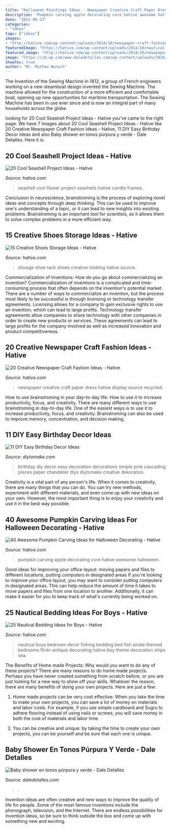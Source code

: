 ```yaml
---
title: "Halloween Paintings Ideas - Newspaper Creative Craft Paper Dress Hative Display Source Recycled"
description: "Pumpkin carving apple decorating core hative awesome halloween"
date: "2022-09-23"
categories:
- "ideas"
tags: ["ideas"]
images:
- "http://hative.com/wp-content/uploads/2014/10/newspaper-craft-fashion-ideas/14-creative-newspaper-craft-fashion-ideas.jpg"
featuredImage: "https://hative.com/wp-content/uploads/2014/10/nautical-bedding-ideas/21-nautical-bedding-ideas-for-boys.jpg"
featured_image: "http://hative.com/wp-content/uploads/2014/10/newspaper-craft-fashion-ideas/14-creative-newspaper-craft-fashion-ideas.jpg"
image: "https://i0.wp.com/www.daledetalles.com/wp-content/uploads/2016/07/baby-shower-en-tono-purpura-y-verde9.jpg"
ShowToc: true
author: "Mr. Mathew Wunsch"
---
```



The Invention of the Sewing Machine
In 1812, a group of French engineers working on a new steamboat design invented the Sewing Machine. The machine allowed for the construction of a more efficient and comfortable boat, opening up new opportunities for maritime transportation. The Sewing Machine has been in use ever since and is now an integral part of many households across the globe.

	

		
looking for 20 Cool Seashell Project Ideas - Hative you've came to the right page. We have 7 Images about 20 Cool Seashell Project Ideas - Hative like 20 Creative Newspaper Craft Fashion Ideas - Hative, 11 DIY Easy Birthday Decor Ideas and also Baby shower en tonos púrpura y verde - Dale Detalles. Here it is:
		
    
## 20 Cool Seashell Project Ideas - Hative

<img loading=lazy src="https://hative.com/wp-content/uploads/2014/12/seashell-project-ideas/8-seashell-flower.jpg" onerror="this.onerror=null;this.src='https://tse1.mm.bing.net/th?id=OIP.DhHBkS07_Q0sr5Fnyjy0_QHaJ6&amp;pid=15.1';" alt="20 Cool Seashell Project Ideas - Hative">

_Source: hative.com_

>seashell cool flower project seashells hative candle frames. 

	

Conclusion
In neuroscience, brainstroming is the process of exploring novel ideas and concepts through deep thinking. This can be used to improve one's understanding of a topic, or it can lead to new insights into existing problems. Brainstroming is an important tool for scientists, as it allows them to solve complex problems in a more efficient way.

    
## 15 Creative Shoes Storage Ideas - Hative

<img loading=lazy src="https://hative.com/wp-content/uploads/2014/11/shoes-storage-ideas/11-rotating-shoe-rack.jpg" onerror="this.onerror=null;this.src='https://tse3.mm.bing.net/th?id=OIP.YkMkxUpJK5RKBZ2a3OEgBwHaMZ&amp;pid=15.1';" alt="15 Creative Shoes Storage Ideas - Hative">

_Source: hative.com_

>storage shoe rack shoes creative rotating hative source. 

	

Commercialization of Inventions: How do you go about commercializing an invention?
Commercialization of inventions is a complicated and time-consuming process that often depends on the invention's potential market. There are a number of ways to commercialize an invention, but the process most likely to be successful is through licensing or technology transfer agreements. Licensing allows for a company to gain exclusive rights to use an invention, which can lead to large profits. Technology transfer agreements allow companies to share technology with other companies in order to create new products or services. These agreements can lead to large profits for the company involved as well as increased innovation and product competitiveness.

    
## 20 Creative Newspaper Craft Fashion Ideas - Hative

<img loading=lazy src="http://hative.com/wp-content/uploads/2014/10/newspaper-craft-fashion-ideas/14-creative-newspaper-craft-fashion-ideas.jpg" onerror="this.onerror=null;this.src='https://tse4.mm.bing.net/th?id=OIP.LGUML7UIRXT0iilHjTsgxQHaLH&amp;pid=15.1';" alt="20 Creative Newspaper Craft Fashion Ideas - Hative">

_Source: hative.com_

>newspaper creative craft paper dress hative display source recycled. 

	

How to use brainstroming in your day-to-day life: How to use it to increase productivity, focus, and creativity.
There are many different ways to use brainstroming in day-to-day life. One of the easiest ways is to use it to increase productivity, focus, and creativity. Brainstroming can also be used to improve memory, concentration, and decision making.

    
## 11 DIY Easy Birthday Decor Ideas

<img loading=lazy src="https://www.diytomake.com/wp-content/uploads/2015/09/Cascading-Pink.jpg" onerror="this.onerror=null;this.src='https://tse1.mm.bing.net/th?id=OIP.ShIUAfxBwrBFdZP1GoBLVwHaLH&amp;pid=15.1';" alt="11 DIY Easy Birthday Decor Ideas">

_Source: diytomake.com_

>birthday diy decor easy decoration decorations simple pink cascading pieces paper chandelier diys diytomake creative dekoration. 

	

Creativity is a vital part of any person's life. When it comes to creativity, there are many things that you can do. You can try new methods, experiment with different materials, and even come up with new ideas on your own. However, the most important thing is to enjoy your creativity and use it in the best way possible.

    
## 40 Awesome Pumpkin Carving Ideas For Halloween Decorating - Hative

<img loading=lazy src="https://hative.com/wp-content/uploads/2014/10/pumpkin-carving-ideas/37-apple-core.jpg" onerror="this.onerror=null;this.src='https://tse2.mm.bing.net/th?id=OIP.xsi2bWOoFnhwn9wWYW99zwHaLL&amp;pid=15.1';" alt="40 Awesome Pumpkin Carving Ideas for Halloween Decorating - Hative">

_Source: hative.com_

>pumpkin carving apple decorating core hative awesome halloween. 

	

Good ideas for improving your office layout: moving papers and files to different locations, putting computers in designated areas
If you're looking to improve your office layout, you may want to consider putting computers in designated areas. This can help reduce the amount of time it takes to move papers and files from one location to another. Additionally, it can make it easier for you to keep track of what's currently being worked on.

    
## 25 Nautical Bedding Ideas For Boys - Hative

<img loading=lazy src="https://hative.com/wp-content/uploads/2014/10/nautical-bedding-ideas/21-nautical-bedding-ideas-for-boys.jpg" onerror="this.onerror=null;this.src='https://tse3.mm.bing.net/th?id=OIP.IkFc2uMTMTN8dnnRAOOeJAAAAA&amp;pid=15.1';" alt="25 Nautical Bedding Ideas for Boys - Hative">

_Source: hative.com_

>nautical boys bedroom decor fishing bedding bed fish pirate themed bedrooms flickr antique decorating hative boy theme decoration ships sea. 

	

The Benefits of Home made Projects: Why would you want to do any of these projects?
There are many reasons to do home made projects. Perhaps you have never created something from scratch before, or you are just looking for a new way to show off your skills. Whatever the reason, there are many benefits of doing your own projects. Here are just a few: 
1. Home made projects can be very cost effective: When you take the time to make your own projects, you can save a lot of money on materials and labor costs. For example, if you use simple cardboard and Sugru to adhere flooring instead of using nails or screws, you will save money in both the cost of materials and labor time. 

2. You can be creative and unique: by taking the time to create your own projects, you can be yourself and be sure that each one is unique.

    
## Baby Shower En Tonos Púrpura Y Verde - Dale Detalles

<img loading=lazy src="https://i0.wp.com/www.daledetalles.com/wp-content/uploads/2016/07/baby-shower-en-tono-purpura-y-verde9.jpg" onerror="this.onerror=null;this.src='https://tse2.mm.bing.net/th?id=OIP.0WrE-4OmTsq9INYQsHyhCQHaJ4&amp;pid=15.1';" alt="Baby shower en tonos púrpura y verde - Dale Detalles">

_Source: daledetalles.com_

>. 

	

Invention ideas are often creative and new ways to improve the quality of life for people. Some of the most famous inventions include the phonograph, television, and the Internet. There are endless possibilities for invention ideas, so be sure to think outside the box and come up with something new and exciting.

